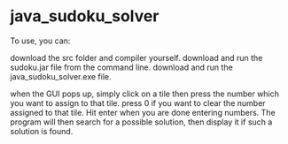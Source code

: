 # java_sudoku_solver
To use, you can: 

download the src folder and compiler yourself.
download and run the sudoku.jar file from the command line.
download and run the java_sudoku_solver.exe file.

when the GUI pops up, simply click on a tile then press the number which you want to assign to that tile. press 0 if you want to clear the number assigned to that tile.
Hit enter when you are done entering numbers. The program will then search for a possible solution, then display it if such a solution is found.
